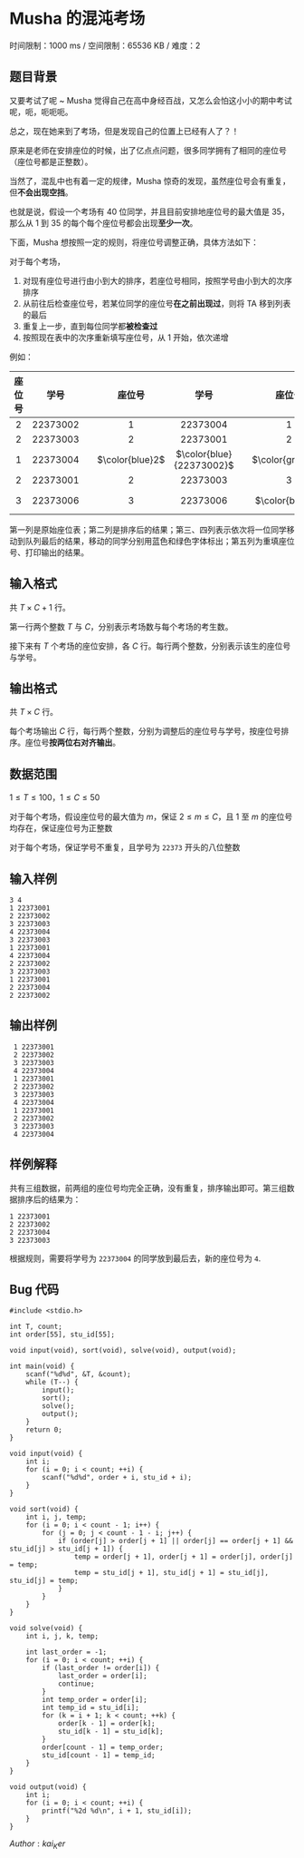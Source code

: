 # Musha 的混沌考场

时间限制：1000 ms / 空间限制：65536 KB / 难度：2

## 题目背景

又要考试了呢 ~ Musha 觉得自己在高中身经百战，又怎么会怕这小小的期中考试呢，呃，呃呃呃。

总之，现在她来到了考场，但是发现自己的位置上已经有人了？！

原来是老师在安排座位的时候，出了亿点点问题，很多同学拥有了相同的座位号（座位号都是正整数）。

当然了，混乱中也有着一定的规律，Musha 惊奇的发现，虽然座位号会有重复，但**不会出现空挡**。

也就是说，假设一个考场有 40 位同学，并且目前安排地座位号的最大值是 35，那么从 1 到 35 的每个每个座位号都会出现**至少一次**。

下面，Musha 想按照一定的规则，将座位号调整正确，具体方法如下：

对于每个考场，

1. 对现有座位号进行由小到大的排序，若座位号相同，按照学号由小到大的次序排序
2. 从前往后检查座位号，若某位同学的座位号**在之前出现过**，则将 TA 移到列表的最后
3. 重复上一步，直到每位同学都**被检查过**
4. 按照现在表中的次序重新填写座位号，从 1 开始，依次递增

例如：

| 座位号 | 学号 |  | 座位号 | 学号 |  | 座位号 | 学号 |  | 座位号 | 学号 |  | 座位号 | 学号 |
| :---: | :---: | :---: | :---: | :---: | :---: | :---: | :---: | :---: | :---: | :---: | :---: | :---: | :---: |
| 2 | 22373002 |  | 1 | 22373004 |  | 1 | 22373004 |  | 1 | 22373004 |  | 1 | 22373004 |
| 2 | 22373003 |  | 2 | 22373001 |  | 2 | 22373001 |  | 2 | 22373001 |  | 2 | 22373001 |
| 1 | 22373004 |  | $\color{blue}2$ | $\color{blue}{22373002}$ |  | $\color{green}2$ | $\color{green}{22373003}$ |  | 3 | 22373006 |  | 3 | 22373006 |
| 2 | 22373001 |  | 2 | 22373003 |  | 3 | 22373006 |  | 2 | 22373002 |  | 4 | 22373002 |
| 3 | 22373006 |  | 3 | 22373006 |  | $\color{blue}2$ | $\color{blue}{22373002}$ |  | $\color{green}2$ | $\color{green}{22373003}$ |  | 5 | 22373003 |

第一列是原始座位表；第二列是排序后的结果；第三、四列表示依次将一位同学移动到队列最后的结果，移动的同学分别用蓝色和绿色字体标出；第五列为重填座位号、打印输出的结果。

## 输入格式

共 $T \times C + 1$ 行。

第一行两个整数 $T$ 与 $C$，分别表示考场数与每个考场的考生数。

接下来有 $T$ 个考场的座位安排，各 $C$ 行。每行两个整数，分别表示该生的座位号与学号。

## 输出格式

共 $T \times C$ 行。

每个考场输出 $C$ 行，每行两个整数，分别为调整后的座位号与学号，按座位号排序。座位号**按两位右对齐输出**。

## 数据范围

$1 \leqslant T \leqslant 100$，$1 \leqslant C \leqslant 50$

对于每个考场，假设座位号的最大值为 $m$，保证 $2 \leqslant m \leqslant C$，且 $1$ 至 $m$ 的座位号均存在，保证座位号为正整数

对于每个考场，保证学号不重复，且学号为 `22373` 开头的八位整数

## 输入样例

    3 4
    1 22373001
    2 22373002
    3 22373003
    4 22373004
    3 22373003
    1 22373001
    4 22373004
    2 22373002
    3 22373003
    1 22373001
    2 22373004
    2 22373002

## 输出样例

     1 22373001
     2 22373002
     3 22373003
     4 22373004
     1 22373001
     2 22373002
     3 22373003
     4 22373004
     1 22373001
     2 22373002
     3 22373003
     4 22373004

## 样例解释

共有三组数据，前两组的座位号均完全正确，没有重复，排序输出即可。第三组数据排序后的结果为：

    1 22373001
    2 22373002
    2 22373004
    3 22373003

根据规则，需要将学号为 `22373004` 的同学放到最后去，新的座位号为 `4`.

## Bug 代码

    #include <stdio.h>

    int T, count;
    int order[55], stu_id[55];

    void input(void), sort(void), solve(void), output(void);

    int main(void) {
        scanf("%d%d", &T, &count);
        while (T--) {
            input();
            sort();
            solve();
            output();
        }
        return 0;
    }

    void input(void) {
        int i;
        for (i = 0; i < count; ++i) {
            scanf("%d%d", order + i, stu_id + i);
        }
    }

    void sort(void) {
        int i, j, temp;
        for (i = 0; i < count - 1; i++) {
            for (j = 0; j < count - 1 - i; j++) {
                if (order[j] > order[j + 1] || order[j] == order[j + 1] && stu_id[j] > stu_id[j + 1]) {
                    temp = order[j + 1], order[j + 1] = order[j], order[j] = temp;
                    temp = stu_id[j + 1], stu_id[j + 1] = stu_id[j], stu_id[j] = temp;
                }
            }
        }
    }

    void solve(void) {
        int i, j, k, temp;

        int last_order = -1;
        for (i = 0; i < count; ++i) {
            if (last_order != order[i]) {
                last_order = order[i];
                continue;
            }
            int temp_order = order[i];
            int temp_id = stu_id[i];
            for (k = i + 1; k < count; ++k) {
                order[k - 1] = order[k];
                stu_id[k - 1] = stu_id[k];
            }
            order[count - 1] = temp_order;
            stu_id[count - 1] = temp_id;
        }
    }

    void output(void) {
        int i;
        for (i = 0; i < count; ++i) {
            printf("%2d %d\n", i + 1, stu_id[i]);
        }
    }

$Author:kai_Ker$
